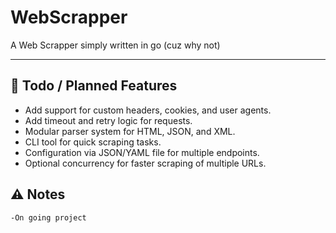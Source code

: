 # WebScrapper

A Web Scrapper simply written in go (cuz why not)

---
## 📝 Todo / Planned Features

- Add support for custom headers, cookies, and user agents.
- Add timeout and retry logic for requests.
- Modular parser system for HTML, JSON, and XML.
- CLI tool for quick scraping tasks.
- Configuration via JSON/YAML file for multiple endpoints.
- Optional concurrency for faster scraping of multiple URLs.

## ⚠️ Notes

    -On going project


